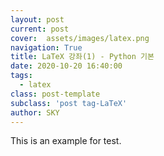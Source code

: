 ```yaml
---
layout: post
current: post
cover:  assets/images/latex.png
navigation: True
title: LaTeX 강좌(1) - Python 기본 
date: 2020-10-20 16:40:00
tags: 
  - latex
class: post-template
subclass: 'post tag-LaTeX'
author: SKY
---
```


This is an example for test.